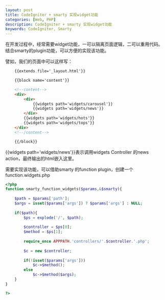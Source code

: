 ```yaml
---
layout: post
title: CodeIgniter + smarty 实现widget功能
categories: [Web, PHP]
description: CodeIgniter + smarty 实现widget功能
keywords: CodeIgniter, Smarty
---
```


在开发过程中，经常需要widget功能，一可以隔离页面逻辑，二可以重用代码。结合smarty的plugin功能，可以方便的实现该功能。

譬如，我们的页面中可以这样写：

```html
    {{extends file='_layout.html'}} 

    {{block name='content'}}

    <!--content-->
    <div>
        <div>
            {{widgets path='widgets/carousel'}}
            {{widgets path='widgets/news'}}
        </div>
        {{widgets path='widgets/hots'}}
        {{widgets path='widgets/tops'}}
    </div>
    <!--/content-->

    {{/block}}
```

{{widgets path='widgets/news'}}表示调用widgets Controller 的news action，最终输出的html嵌入这里。

需要实现该功能，可以借助smarty 的function plugin，创建一个 function.widgets.php

```php
<?php
function smarty_function_widgets($params,&$smarty){
        
    $path = $params['path'];
    $args = isset($params['args']) ? $params['args'] : NULL;
    
    if($path){
        $ps = explode('/', $path);
        
        $controller = $ps[0];
        $method = $ps[1];
        
        require_once APPPATH.'controllers/'.$controller.'.php';
                
        $c = new $controller;
        
        if(!isset($params['args']))
            $c->$method();
        else
            $c->$method($args);
    }
}

?>
```